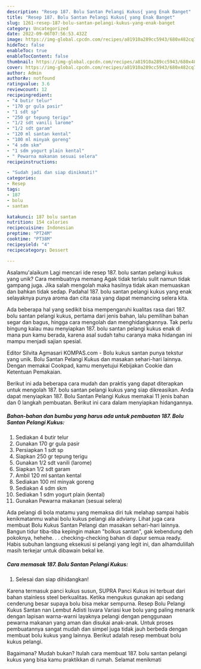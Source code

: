```yaml
---
description: "Resep 187. Bolu Santan Pelangi Kukus{ yang Enak Banget"
title: "Resep 187. Bolu Santan Pelangi Kukus{ yang Enak Banget"
slug: 1261-resep-187-bolu-santan-pelangi-kukus-yang-enak-banget
category: Uncategorized
date: 2022-09-06T07:56:53.432Z
image: https://img-global.cpcdn.com/recipes/a81910a289cc5943/680x482cq70/187-bolu-santan-pelangi-kukus-foto-resep-utama.jpg
hideToc: false
enableToc: true
enableTocContent: false
thumbnail: https://img-global.cpcdn.com/recipes/a81910a289cc5943/680x482cq70/187-bolu-santan-pelangi-kukus-foto-resep-utama.jpg
cover: https://img-global.cpcdn.com/recipes/a81910a289cc5943/680x482cq70/187-bolu-santan-pelangi-kukus-foto-resep-utama.jpg
author: Admin
authorAv: notfound
ratingvalue: 3.6
reviewcount: 12
recipeingredient:
- "4 butir telur"
- "170 gr gula pasir"
- "1 sdt sp"
- "250 gr tepung terigu"
- "1/2 sdt vanili larome"
- "1/2 sdt garam"
- "120 ml santan kental"
- "100 ml minyak goreng"
- "4 sdm skm"
- "1 sdm yogurt plain kental"
- " Pewarna makanan sesuai selera"
recipeinstructions:

- "Sudah jadi dan siap dinikmati!"
categories:
- Resep
tags:
- 187
- bolu
- santan

katakunci: 187 bolu santan 
nutrition: 154 calories
recipecuisine: Indonesian
preptime: "PT24M"
cooktime: "PT38M"
recipeyield: "4"
recipecategory: Dessert

---
```



Asalamu'alaikum Lagi mencari ide resep 187. bolu santan pelangi kukus yang unik? Cara membuatnya memang Agak tidak terlalu sulit namun tidak gampang juga. Jika salah mengolah maka hasilnya tidak akan memuaskan dan bahkan tidak sedap. Padahal 187. bolu santan pelangi kukus yang enak selayaknya punya aroma dan cita rasa yang dapat memancing selera kita.


Ada beberapa hal yang sedikit bisa mempengaruhi kualitas rasa dari 187. bolu santan pelangi kukus, pertama dari jenis bahan, lalu pemilihan bahan segar dan bagus, hingga cara mengolah dan menghidangkannya. Tak perlu bingung kalau mau menyiapkan 187. bolu santan pelangi kukus enak di mana pun kamu berada, karena asal sudah tahu caranya maka hidangan ini mampu menjadi sajian spesial.

Editor Silvita Agmasari KOMPAS.com - Bolu kukus santan punya tekstur yang unik. Bolu Santan Pelangi Kukus dan masakan sehari-hari lainnya. Dengan memakai Cookpad, kamu menyetujui Kebijakan Cookie dan Ketentuan Pemakaian.


Berikut ini ada beberapa cara mudah dan praktis yang dapat diterapkan untuk mengolah 187. bolu santan pelangi kukus yang siap dikreasikan. Anda dapat menyiapkan 187. Bolu Santan Pelangi Kukus memakai 11 jenis bahan dan 0 langkah pembuatan. Berikut ini cara dalam menyiapkan hidangannya.

<!--inarticleads1-->

##### Bahan-bahan dan bumbu yang harus ada untuk pembuatan 187. Bolu Santan Pelangi Kukus:

1. Sediakan 4 butir telur
1. Gunakan 170 gr gula pasir
1. Persiapkan 1 sdt sp
1. Siapkan 250 gr tepung terigu
1. Gunakan 1/2 sdt vanili (larome)
1. Siapkan 1/2 sdt garam
1. Ambil 120 ml santan kental
1. Sediakan 100 ml minyak goreng
1. Sediakan 4 sdm skm
1. Sediakan 1 sdm yogurt plain (kental)
1. Gunakan  Pewarna makanan (sesuai selera)


Ada pelangi di bola matamu yang memaksa diri tuk melahap sampai habis kenikmatanmu wahai bolu kukus pelangi ala adviany. Lihat juga cara membuat Bolu Kukus Santan Pelangi dan masakan sehari-hari lainnya. Bangun tidur tiba-tiba kepingin makan &#34;bolkus santan&#34;, gak kebendung deh pokoknya, hehehe. . . checking-checking bahan di dapur semua ready. Habis subuhan langsung eksekusi si pelangi yang legit ini, dan alhamdulillah masih terkejar untuk dibawain bekal ke. 

<!--inarticleads2-->

##### Cara memasak 187. Bolu Santan Pelangi Kukus:


1. Selesai dan siap dihidangkan!

Karena termasuk panci kukus susun, SUPRA Panci Kukus ini terbuat dari bahan stainless steel berkualitas. Ketika mengukus gunakan api sedang cenderung besar supaya bolu bisa mekar sempurna. Resep Bolu Pelangi Kukus Santan nan Lembut Adisti Isvara Variasi kue bolu yang paling menarik dengan lapisan warna-warni layaknya pelangi dengan penggunaan pewarna makanan yang aman dan disukai anak-anak. Untuk proses pembuatannya sangat mudah dan simpel juga tidak jauh berbeda dengan membuat bolu kukus yang lainnya. Berikut adalah resep membuat bolu kukus pelangi. 

Bagaimana? Mudah bukan? Itulah cara membuat 187. bolu santan pelangi kukus yang bisa kamu praktikkan di rumah. Selamat menikmati
